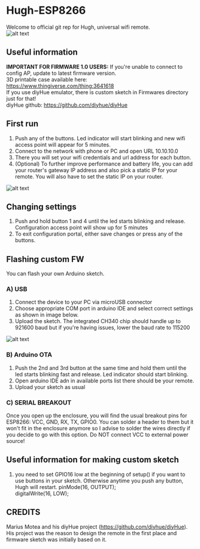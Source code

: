 # Hugh-ESP8266

Welcome to official git rep for Hugh, universal wifi remote.  
![alt text](https://raw.githubusercontent.com/mcer12/Hugh-ESP8266/develop/Images/hugh.jpg)

## Useful information
**IMPORTANT FOR FIRMWARE 1.0 USERS:** If you're unable to connect to config AP, update to latest firmware version.  
3D printable case available here:  
https://www.thingiverse.com/thing:3641618  
If you use diyHue emulator, there is custom sketch in Firmwares directory just for that!  
diyHue github: https://github.com/diyhue/diyHue  

## First run
1) Push any of the buttons. Led indicator will start blinking and new wifi access point will appear for 5 minutes. 
2) Connect to the network with phone or PC and open URL 10.10.10.0
3) There you will set your wifi credentials and url address for each button.
4) (Optional) To further improve performance and battery life, you can add your router's gateway IP address and also pick a static IP for your remote. You will also have to set the static IP on your router.

![alt text](https://raw.githubusercontent.com/mcer12/Hugh-ESP8266/develop/Images/ap_screen.png)

## Changing settings
1) Push and hold button 1 and 4 until the led starts blinking and release. Configuration access point will show up for 5 minutes
2) To exit configuration portal, either save changes or press any of the buttons.

## Flashing custom FW
You can flash your own Arduino sketch. 

### A) USB
1) Connect the device to your PC via microUSB connector
2) Choose appropriate COM port in arduino IDE and select correct settings as shown in image below.
3) Upload the sketch. The integrated CH340 chip should handle up to 921600 baud but if you're having issues, lower the baud rate to 115200

![alt text](https://raw.githubusercontent.com/mcer12/Hugh-ESP8266/develop/Images/ide_settings.png)

### B) Arduino OTA
1) Push the 2nd and 3rd button at the same time and hold them until the led starts blinking fast and release. Led indicator should start blinking.
2) Open arduino IDE adn in available ports list there should be your remote.
3) Upload your sketch as usual

### C) SERIAL BREAKOUT
Once you open up the enclosure, you will find the usual breakout pins for ESP8266: VCC, GND, RX, TX, GPIO0. You can solder a header to them but it won't fit in the enclosure anymore so I advise to solder the wires directly if you decide to go with this option.
Do NOT connect VCC to external power source!

## Useful information for making custom sketch
1) you need to set GPIO16 low at the beginning of setup() if you want to use buttons in your sketch. Otherwise anytime you push any button, Hugh will restart.
pinMode(16, OUTPUT);  
digitalWrite(16, LOW);  

## CREDITS
Marius Motea and his diyHue project (https://github.com/diyhue/diyHue). His project was the reason to design the remote in the first place and firmware sketch was initially based on it.